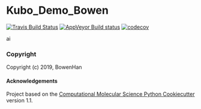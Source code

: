 Kubo_Demo_Bowen
==============================
[//]: # (Badges)
[![Travis Build Status](https://travis-ci.com/REPLACE_WITH_OWNER_ACCOUNT/Kubo_Demo_Bowen.svg?branch=master)](https://travis-ci.com/REPLACE_WITH_OWNER_ACCOUNT/Kubo_Demo_Bowen)
[![AppVeyor Build status](https://ci.appveyor.com/api/projects/status/REPLACE_WITH_APPVEYOR_LINK/branch/master?svg=true)](https://ci.appveyor.com/project/REPLACE_WITH_OWNER_ACCOUNT/Kubo_Demo_Bowen/branch/master)
[![codecov](https://codecov.io/gh/REPLACE_WITH_OWNER_ACCOUNT/Kubo_Demo_Bowen/branch/master/graph/badge.svg)](https://codecov.io/gh/REPLACE_WITH_OWNER_ACCOUNT/Kubo_Demo_Bowen/branch/master)

ai

### Copyright

Copyright (c) 2019, BowenHan


#### Acknowledgements
 
Project based on the 
[Computational Molecular Science Python Cookiecutter](https://github.com/molssi/cookiecutter-cms) version 1.1.

